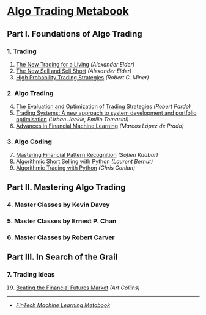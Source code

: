 # [Algo Trading Metabook](https://mikelaud.github.io/ALGO_TRADING_METABOOK)

## Part I. Foundations of Algo Trading

### 1. Trading
1. [The New Trading for a Living](https://www.amazon.com/New-Trading-Living-Psychology-Discipline-ebook/dp/B00MFPZAWG) _(Alexander Elder)_
2. [The New Sell and Sell Short](https://www.amazon.com/New-Sell-Short-Profits-Declines-ebook/dp/B004PGMI14) _(Alexander Elder)_
3. [High Probability Trading Strategies](https://www.amazon.com/High-Probability-Trading-Strategies-Tactics-ebook/dp/B001KAM6U6) _(Robert C. Miner)_

### 2. Algo Trading

4. [The Evaluation and Optimization of Trading Strategies](https://www.amazon.com/Evaluation-Optimization-Trading-Strategies-Wiley-ebook/dp/B000SH2CRE) _(Robert Pardo)_
5. [Trading Systems: A new approach to system development and portfolio optimisation](https://www.amazon.com/gp/product/B081Z8YLKT) _(Urban Jaekle, Emilio Tomasini)_
6. [Advances in Financial Machine Learning](https://www.amazon.com/Advances-Financial-Machine-Learning-Marcos-ebook/dp/B079KLDW21) _(Marcos López de Prado)_

### 3. Algo Coding

7. [Mastering Financial Pattern Recognition](https://www.amazon.com/Mastering-Financial-Pattern-Recognition-Sofien-ebook/dp/B0BJNQ13QN) _(Sofien Kaabar)_
8. [Algorithmic Short Selling with Python](https://www.amazon.com/Algorithmic-Short-Selling-Python-consistently-ebook/dp/B09B82BHDW) _(Laurent Bernut)_
9. [Algorithmic Trading with Python](https://www.amazon.com/Algorithmic-Trading-Python-Quantitative-Development/dp/B086Y6H6YG) _(Chris Conlan)_

## Part II. Mastering Algo Trading

### 4. Master Classes by Kevin Davey 

### 5. Master Classes by Ernest P. Chan

### 6. Master Classes by Robert Carver

## Part III. In Search of the Grail

### 7. Trading Ideas

19. [Beating the Financial Futures Market](https://www.amazon.com/Beating-FINANCIAL-FUTURES-MARKET-Strategies-ebook/dp/B01N3SG6TI) _(Art Collins)_

---

* [_FinTech Machine Learning Metabook_](https://mikelaud.github.io)

